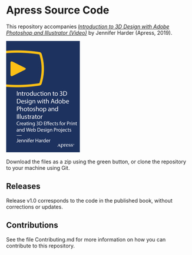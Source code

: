# Apress Source Code

This repository accompanies [*Introduction to 3D Design with Adobe Photoshop and Illustrator (Video)*](https://rd.springer.com/video/10.1007/978-1-4842-5396-0) by Jennifer Harder (Apress, 2019).

[comment]: #cover
![Cover image](9781484253960.jpg)

Download the files as a zip using the green button, or clone the repository to your machine using Git.

## Releases

Release v1.0 corresponds to the code in the published book, without corrections or updates.

## Contributions

See the file Contributing.md for more information on how you can contribute to this repository.